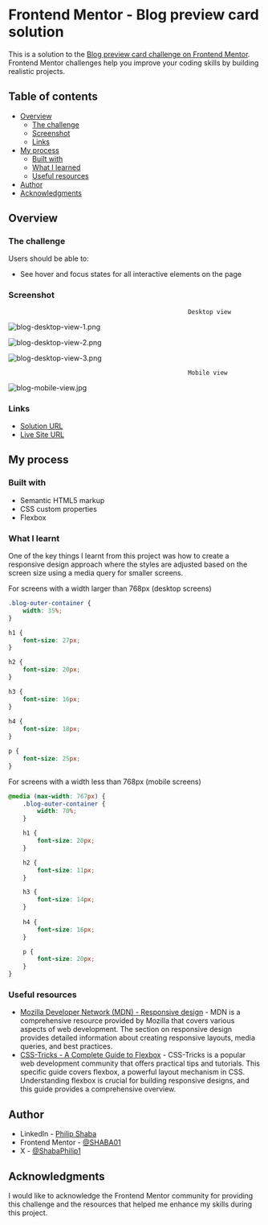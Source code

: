 # Frontend Mentor - Blog preview card solution

This is a solution to the [Blog preview card challenge on Frontend Mentor](https://www.frontendmentor.io/challenges/blog-preview-card-ckPaj01IcS). Frontend Mentor challenges help you improve your coding skills by building realistic projects. 

## Table of contents

- [Overview](#overview)
  - [The challenge](#the-challenge)
  - [Screenshot](#screenshot)
  - [Links](#links)
- [My process](#my-process)
  - [Built with](#built-with)
  - [What I learned](#what-i-learned)
  - [Useful resources](#useful-resources)
- [Author](#author)
- [Acknowledgments](#acknowledgments)


## Overview

### The challenge

Users should be able to:

- See hover and focus states for all interactive elements on the page

### Screenshot

                                                      Desktop view
![blog-desktop-view-1.png](./assets/images/blog-desktop-view-1.png)

![blog-desktop-view-2.png](./assets/images/blog-desktop-view-2.png)

![blog-desktop-view-3.png](./assets/images/blog-desktop-view-3.png)


                                                      Mobile view
![blog-mobile-view.jpg](./assets/images/blog-mobile-view.jpg)

### Links

- [Solution URL](https://github.com/SHABA01/blog-preview-card)
- [Live Site URL](https://shaba01.github.io/blog-preview-card)

## My process

### Built with

- Semantic HTML5 markup
- CSS custom properties
- Flexbox

### What I learnt

One of the key things I learnt from this project was how to create a responsive design approach where the styles are adjusted based on the screen size using a media query for smaller screens.

For screens with a width larger than 768px (desktop screens)

```css
.blog-outer-container {
    width: 35%;
}

h1 {
    font-size: 27px;
}

h2 {
    font-size: 20px;
}

h3 {
    font-size: 16px;
}
    
h4 {
    font-size: 18px;
}

p {
    font-size: 25px;
}
```
For screens with a width less than 768px (mobile screens)

```css
@media (max-width: 767px) {
    .blog-outer-container {
        width: 70%;
    }

    h1 {
        font-size: 20px;
    }

    h2 {
        font-size: 11px;
    }

    h3 {
        font-size: 14px;
    }
    
    h4 {
        font-size: 16px;
    }

    p {
        font-size: 20px;
    }
}
```

### Useful resources

- [Mozilla Developer Network (MDN) - Responsive design](https://developer.mozilla.org/en-US/docs/Learn/CSS/CSS_layout/Responsive_Design) - MDN is a comprehensive resource provided by Mozilla that covers various aspects of web development. The section on responsive design provides detailed information about creating responsive layouts, media queries, and best practices.
- [CSS-Tricks - A Complete Guide to Flexbox](https://css-tricks.com/snippets/css/a-guide-to-flexbox) - CSS-Tricks is a popular web development community that offers practical tips and tutorials. This specific guide covers flexbox, a powerful layout mechanism in CSS. Understanding flexbox is crucial for building responsive designs, and this guide provides a comprehensive overview.

## Author

- LinkedIn - [Philip Shaba](https://www.linkedin.com/in/philip-shaba-0879a5150)
- Frontend Mentor - [@SHABA01](https://www.frontendmentor.io/profile/SHABA01)
- X - [@ShabaPhilip1](https://www.twitter.com/ShabaPhilip1)

## Acknowledgments

I would like to acknowledge the Frontend Mentor community for providing this challenge and the resources that helped me enhance my skills during this project.